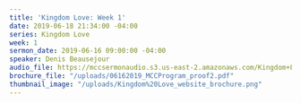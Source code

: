 ```yaml
---
title: 'Kingdom Love: Week 1'
date: 2019-06-18 21:34:00 -04:00
series: Kingdom Love
week: 1
sermon_date: 2019-06-16 09:00:00 -04:00
speaker: Denis Beausejour
audio_file: https://mccsermonaudio.s3.us-east-2.amazonaws.com/Kingdom+Love_Week+1.lite.mp3
brochure_file: "/uploads/06162019_MCCProgram_proof2.pdf"
thumbnail_image: "/uploads/Kingdom%20Love_website_brochure.png"
---
```


